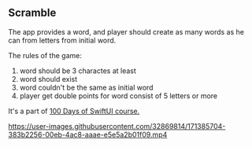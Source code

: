 ## Scramble

The app provides a word, and player should create as many words as he can from letters from initial word.

The rules of the game:
1. word should be 3 charactes at least
2. word should exist
3. word couldn't be the same as initial word
4. player get double points for word consist of 5 letters or more


It's a part of [100 Days of SwiftUI course.](https://www.hackingwithswift.com/100/swiftui)



https://user-images.githubusercontent.com/32869814/171385704-383b2256-00eb-4ac8-aaae-e5e5a2b01f09.mp4

